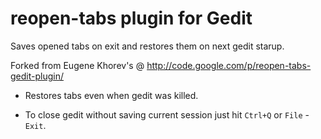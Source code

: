 # reopen-tabs plugin for Gedit

Saves opened tabs on exit and restores them on next gedit starup.

Forked from Eugene Khorev's @ <http://code.google.com/p/reopen-tabs-gedit-plugin/>

 - Restores tabs even when gedit was killed.

 - To close gedit without saving current session just hit `Ctrl+Q` or `File` - `Exit`.


